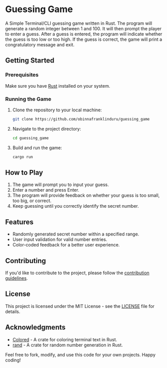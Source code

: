 # Guessing Game

A Simple Terminal/CLI guessing game written in Rust. The program will generate a random integer between 1 and 100. It will then prompt the player to enter a guess. After a guess is entered, the program will indicate whether the guess is too low or too high. If the guess is correct, the game will print a congratulatory message and exit.

## Getting Started

### Prerequisites

Make sure you have [Rust](https://www.rust-lang.org/) installed on your system.

### Running the Game

1. Clone the repository to your local machine:

   ```bash
   git clone https://github.com/obinnafranklinduru/guessing_game
   ```

2. Navigate to the project directory:

   ```bash
   cd guessing_game
   ```

3. Build and run the game:

   ```bash
   cargo run
   ```

## How to Play

1. The game will prompt you to input your guess.
2. Enter a number and press Enter.
3. The program will provide feedback on whether your guess is too small, too big, or correct.
4. Keep guessing until you correctly identify the secret number.

## Features

- Randomly generated secret number within a specified range.
- User input validation for valid number entries.
- Color-coded feedback for a better user experience.

## Contributing

If you'd like to contribute to the project, please follow the [contribution guidelines](https://github.com/obinnafranklinduru/guessing_game/blob/main/CONTRIBUTING.md).

## License

This project is licensed under the MIT License - see the [LICENSE](https://github.com/obinnafranklinduru/guessing_game/blob/main/LICENSE) file for details.

## Acknowledgments

- [Colored](https://docs.rs/colored/) - A crate for coloring terminal text in Rust.
- [rand](https://docs.rs/rand/) - A crate for random number generation in Rust.

Feel free to fork, modify, and use this code for your own projects. Happy coding!
